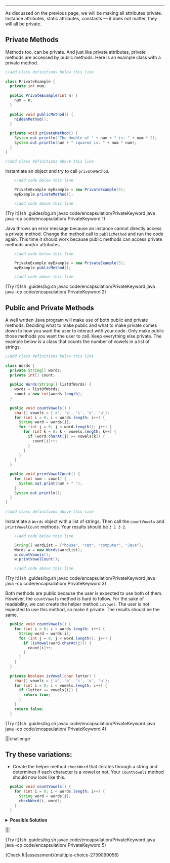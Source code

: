 ----------

As discussed on the previous page, we will be making all attributes private. Instance attributes, static attributes, constants — it does not matter, they will all be private.

## Private Methods

Methods too, can be private. And just like private attributes, private methods are accessed by public methods. Here is an example class with a private method.

```java
//add class definitions below this line
    
class PrivateExample {
  private int num;
  
  public PrivateExample(int n) {
    num = n;
  }
  
  public void publicMethod() {
    hiddenMethod();
  }
  
  private void privateMethod() {
    System.out.println("The double of " + num + " is: " + num * 2);
    System.out.println(num + " squared is: " + num * num);
  }
}
  
//add class definitions above this line
```

Instantiate an object and try to call `privateMethod`.

```java
    //add code below this line

    PrivateExample myExample = new PrivateExample(5);
    myExample.privateMethod();

    //add code above this line
```

{Try it}(sh .guides/bg.sh javac code/encapsulation/PrivateKeyword.java java -cp code/encapsulation/ PrivateKeyword 1)

Java throws an error message because an instance cannot directly access a private method. Change the method call to `publicMethod` and run the code again. This time it should work because public methods can access private methods and/or attributes.

```java
    //add code below this line

    PrivateExample myExample = new PrivateExample(5);
    myExample.publicMethod();

    //add code above this line
```

{Try it}(sh .guides/bg.sh javac code/encapsulation/PrivateKeyword.java java -cp code/encapsulation/ PrivateKeyword 2)

## Public and Private Methods

A well written Java program will make use of both public and private methods. Deciding what to make public and what to make private comes down to how you want the user to interact with your code. Only make public those methods you want the user to call. Keep everything else private. The example below is a class that counts the number of vowels in a list of strings. 

```java
//add class definitions below this line
    
class Words {
  private String[] words;
  private int[] count;
  
  public Words(String[] listOfWords) {
    words = listOfWords;
    count = new int[words.length];
  }
  
  public void countVowels() {
    char[] vowels = {'a', 'e', 'i', 'o', 'u'};
    for (int i = 0; i < words.length; i++) {
      String word = words[i];
      for (int j = 0; j < word.length(); j++) {
        for (int k = 0; k < vowels.length; k++) {
          if (word.charAt(j) == vowels[k]) {
            count[i]++;
          }
        }
      }
    }
  }
  
  public void printVowelCount() {
    for (int num : count) {
      System.out.print(num + " ");
    }
    System.out.println();
  }
}
  
//add class definitions above this line
```

Instantiate a `Words` object with a list of strings. Then call the `countVowels` and `printVowelCount` methods. Your results should be `3 1 3 2`.

```java
    //add code below this line

    String[] wordList = {"house", "cat", "computer", "Java"};
    Words w = new Words(wordList);
    w.countVowels();
    w.printVowelCount();

    //add code above this line
```

{Try it}(sh .guides/bg.sh javac code/encapsulation/PrivateKeyword.java java -cp code/encapsulation/ PrivateKeyword 3)

Both methods are public because the user is expected to use both of them. However, the `countVowels` method is hard to follow. For the sake of readability, we can create the helper method `isVowel`. The user is not expected to use this method, so make it private. The results should be the same.

```java
  public void countVowels() {
    for (int i = 0; i < words.length; i++) {
      String word = words[i];
      for (int j = 0; j < word.length(); j++) {
        if (isVowel(word.charAt(j))) {
          count[i]++;
        }
      }
    }
  }
  
  private boolean isVowel(char letter) {
    char[] vowels = {'a', 'e', 'i', 'o', 'u'};
    for (int i = 0; i < vowels.length; i++) {
      if (letter == vowels[i]) {
        return true;
      }
    }
    return false;
  }
```

{Try it}(sh .guides/bg.sh javac code/encapsulation/PrivateKeyword.java java -cp code/encapsulation/ PrivateKeyword 4)

|||challenge
## Try these variations:
* Create the helper method `checkWord` that iterates through a string and determines if each character is a vowel or not. Your `countVowels` method should now look like this.

```java
  public void countVowels() {
    for (int i = 0; i < words.length; i++) {
      String word = words[i];
      checkWord(i, word);
    }
  }
```

<details>
  <summary><strong>Possible Solution</strong></summary>
  Here is one way to create the <code>checkWord</code> method. Remember to make this method private as it not to be called by the user.
  
  ```java
    private void checkWord(int index, String word) {
      for (int i = 0; i < word.length(); i++) {
        char letter = word.charAt(i);                                
        if (isVowel(letter)) {
          count[index]++;
        }
      }
    }
  ```
</details>

|||

{Try it}(sh .guides/bg.sh javac code/encapsulation/PrivateKeyword.java java -cp code/encapsulation/ PrivateKeyword 5)
  
{Check It!|assessment}(multiple-choice-2739099056)
